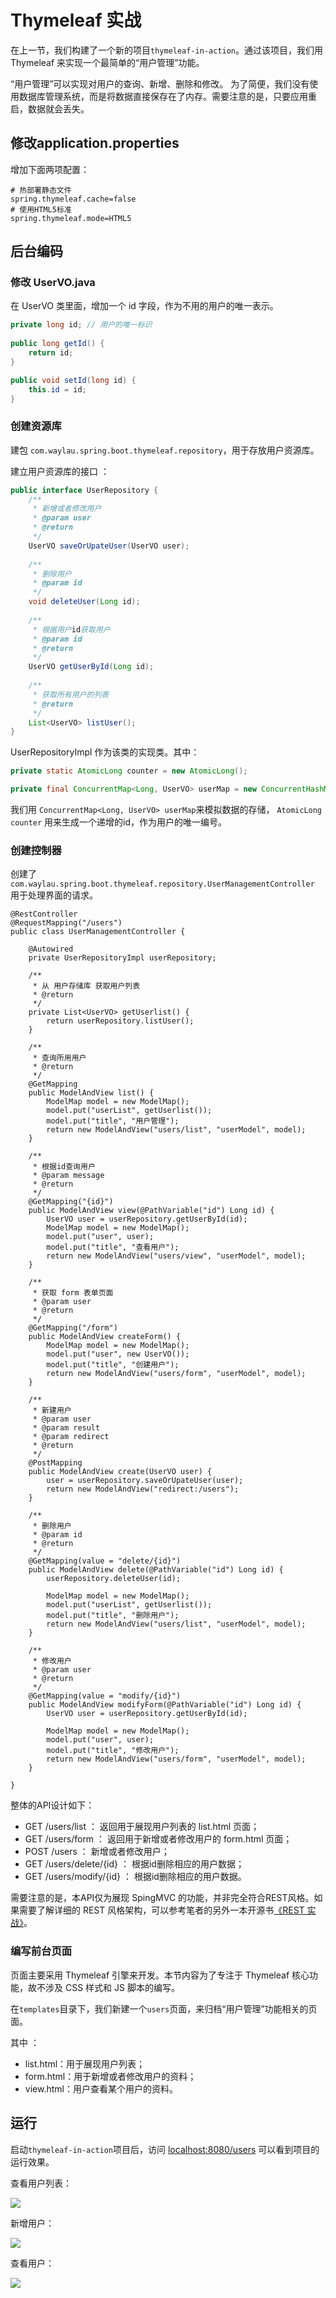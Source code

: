 # Thymeleaf 实战

在上一节，我们构建了一个新的项目`thymeleaf-in-action`。通过该项目，我们用 Thymeleaf 来实现一个最简单的“用户管理”功能。

“用户管理”可以实现对用户的查询、新增、删除和修改。 为了简便，我们没有使用数据库管理系统，而是将数据直接保存在了内存。需要注意的是，只要应用重启，数据就会丢失。


## 修改application.properties

增加下面两项配置：

```
# 热部署静态文件
spring.thymeleaf.cache=false
# 使用HTML5标准
spring.thymeleaf.mode=HTML5
```


## 后台编码
 
### 修改 UserVO.java

在 UserVO 类里面，增加一个 id 字段，作为不用的用户的唯一表示。

```java
private long id; // 用户的唯一标识
 
public long getId() {
	return id;
}

public void setId(long id) {
	this.id = id;
}
```

### 创建资源库

建包 `com.waylau.spring.boot.thymeleaf.repository`，用于存放用户资源库。

建立用户资源库的接口 ：

```java
public interface UserRepository {
	/**
	 * 新增或者修改用户
	 * @param user
	 * @return
	 */
	UserVO saveOrUpateUser(UserVO user);
	
	/**
	 * 删除用户
	 * @param id
	 */
	void deleteUser(Long id);
	
	/**
	 * 根据用户id获取用户
	 * @param id
	 * @return
	 */
	UserVO getUserById(Long id);
	
	/**
	 * 获取所有用户的列表
	 * @return
	 */
	List<UserVO> listUser();
}
```


 UserRepositoryImpl 作为该类的实现类。其中：

```java
private static AtomicLong counter = new AtomicLong();

private final ConcurrentMap<Long, UserVO> userMap = new ConcurrentHashMap<Long, UserVO>();
```

我们用 `ConcurrentMap<Long, UserVO> userMap`来模拟数据的存储， `AtomicLong counter` 用来生成一个递增的id，作为用户的唯一编号。


### 创建控制器

创建了`com.waylau.spring.boot.thymeleaf.repository.UserManagementController` 用于处理界面的请求。

```
@RestController
@RequestMapping("/users")
public class UserManagementController {

	@Autowired 
	private UserRepositoryImpl userRepository;

	/**
	 * 从 用户存储库 获取用户列表
	 * @return
	 */
	private List<UserVO> getUserlist() {
 		return userRepository.listUser();
	}

	/**
	 * 查询所用用户
	 * @return
	 */
	@GetMapping
	public ModelAndView list() {
		ModelMap model = new ModelMap();
		model.put("userList", getUserlist());
		model.put("title", "用户管理");
		return new ModelAndView("users/list", "userModel", model);
	}

	/**
	 * 根据id查询用户
	 * @param message
	 * @return
	 */
	@GetMapping("{id}")
	public ModelAndView view(@PathVariable("id") Long id) {
		UserVO user = userRepository.getUserById(id);
		ModelMap model = new ModelMap();
		model.put("user", user);
		model.put("title", "查看用户");
		return new ModelAndView("users/view", "userModel", model);
	}

	/**
	 * 获取 form 表单页面
	 * @param user
	 * @return
	 */
	@GetMapping("/form")
	public ModelAndView createForm() {
		ModelMap model = new ModelMap();
		model.put("user", new UserVO());
		model.put("title", "创建用户");
		return new ModelAndView("users/form", "userModel", model);
	}

	/**
	 * 新建用户
	 * @param user
	 * @param result
	 * @param redirect
	 * @return
	 */
	@PostMapping
	public ModelAndView create(UserVO user) {
 		user = userRepository.saveOrUpateUser(user);
		return new ModelAndView("redirect:/users");
	}

	/**
	 * 删除用户
	 * @param id
	 * @return
	 */
	@GetMapping(value = "delete/{id}")
	public ModelAndView delete(@PathVariable("id") Long id) {
		userRepository.deleteUser(id);
		
		ModelMap model = new ModelMap();
		model.put("userList", getUserlist());
		model.put("title", "删除用户");
		return new ModelAndView("users/list", "userModel", model);
	}

	/**
	 * 修改用户
	 * @param user
	 * @return
	 */
	@GetMapping(value = "modify/{id}")
	public ModelAndView modifyForm(@PathVariable("id") Long id) {
		UserVO user = userRepository.getUserById(id);
		
		ModelMap model = new ModelMap();
		model.put("user", user);
		model.put("title", "修改用户");
		return new ModelAndView("users/form", "userModel", model);
	}

}
```

整体的API设计如下：

* GET /users/list ： 返回用于展现用户列表的 list.html 页面；
* GET /users/form ： 返回用于新增或者修改用户的 form.html 页面；
* POST /users ： 新增或者修改用户；
* GET /users/delete/{id} ： 根据id删除相应的用户数据；
* GET /users/modify/{id} ： 根据id删除相应的用户数据。


需要注意的是，本API仅为展现 SpingMVC 的功能，并非完全符合REST风格。如果需要了解详细的 REST 风格架构，可以参考笔者的另外一本开源书[《REST 实战》](https://github.com/waylau/rest-in-action)。

### 编写前台页面

页面主要采用 Thymeleaf 引擎来开发。本节内容为了专注于 Thymeleaf 核心功能，故不涉及  CSS 样式和  JS 脚本的编写。


在`templates`目录下，我们新建一个`users`页面，来归档“用户管理”功能相关的页面。

其中 ：

* list.html：用于展现用户列表；
* form.html：用于新增或者修改用户的资料；
* view.html：用户查看某个用户的资料。

 
## 运行

启动`thymeleaf-in-action`项目后，访问 <localhost:8080/users> 可以看到项目的运行效果。
 
查看用户列表：

![](../images/thymeleaf-in-action/thymeleaf-user-list.jpg)

新增用户：

![](../images/thymeleaf-in-action/thymeleaf-user-create.jpg)

查看用户：

![](../images/thymeleaf-in-action/thymeleaf-user-view.jpg)